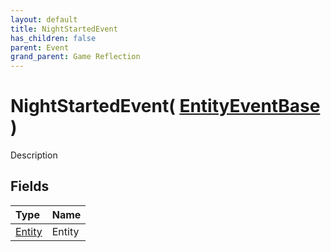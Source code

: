 ```yaml
---
layout: default
title: NightStartedEvent
has_children: false
parent: Event
grand_parent: Game Reflection
---
```

# NightStartedEvent( [ EntityEventBase ](/docs/game-reflection/events/entity_event_base) )
Description 

## Fields

| Type | Name |
|:-------------|:--------------|
| [Entity](/docs/game-reflection/classes/entity) | Entity |

